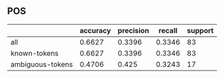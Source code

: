 
## POS

|                  | accuracy | precision | recall | support |
|------------------|----------|-----------|--------|---------|
| all              | 0.6627   | 0.3396    | 0.3346 | 83      |
| known-tokens     | 0.6627   | 0.3396    | 0.3346 | 83      |
| ambiguous-tokens | 0.4706   | 0.425     | 0.3243 | 17      |

